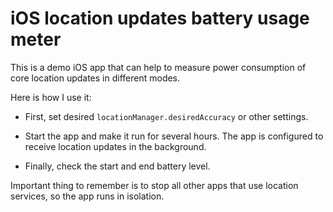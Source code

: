 # iOS location updates battery usage meter

This is a demo iOS app that can help to measure power consumption of core location updates in different modes.

Here is how I use it:

* First, set desired `locationManager.desiredAccuracy` or other settings.

* Start the app and make it run for several hours. The app is configured to receive location updates in the background.

* Finally, check the start and end battery level.

Important thing to remember is to stop all other apps that use location services, so the app runs in isolation.

